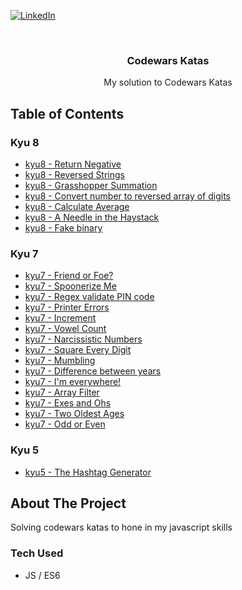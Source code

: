 [![LinkedIn][linkedin-shield]][linkedin-url]

<br />
<div align="center">
  <h3 align="center">Codewars Katas</h3>
  <p align="center">
    My solution to Codewars Katas
  </p>
</div>

## Table of Contents

### Kyu 8

- [kyu8 - Return Negative](https://www.codewars.com/kata/55685cd7ad70877c23000102)
- [kyu8 - Reversed Strings](https://www.codewars.com/kata/5168bb5dfe9a00b126000018)
- [kyu8 - Grasshopper Summation](https://www.codewars.com/kata/55d24f55d7dd296eb9000030)
- [kyu8 - Convert number to reversed array of digits](https://www.codewars.com/kata/5583090cbe83f4fd8c000051)
- [kyu8 - Calculate Average](https://www.codewars.com/kata/57a2013acf1fa5bfc4000921)
- [kyu8 - A Needle in the Haystack](https://www.codewars.com/kata/56676e8fabd2d1ff3000000c)
- [kyu8 - Fake binary](https://www.codewars.com/kata/57eae65a4321032ce000002d)

### Kyu 7

- [kyu7 - Friend or Foe?](https://www.codewars.com/kata/55b42574ff091733d900002f)
- [kyu7 - Spoonerize Me](https://www.codewars.com/kata/56b8903933dbe5831e000c76)
- [kyu7 - Regex validate PIN code](https://www.codewars.com/kata/55f8a9c06c018a0d6e000132)
- [kyu7 - Printer Errors](https://www.codewars.com/kata/56541980fa08ab47a0000040)
- [kyu7 - Increment](https://www.codewars.com/kata/590e03aef55cab099a0002e8)
- [kyu7 - Vowel Count](https://www.codewars.com/kata/54ff3102c1bad923760001f3)
- [kyu7 - Narcissistic Numbers](https://www.codewars.com/kata/56b22765e1007b79f2000079)
- [kyu7 - Square Every Digit](https://www.codewars.com/kata/546e2562b03326a88e000020)
- [kyu7 - Mumbling](https://www.codewars.com/kata/5667e8f4e3f572a8f2000039)
- [kyu7 - Difference between years](https://www.codewars.com/kata/588f5a38ec641b411200005b)
- [kyu7 - I'm everywhere!](https://www.codewars.com/kata/6097a9f20d32c2000d0bdb98)
- [kyu7 - Array Filter](https://www.codewars.com/kata/514a6336889283a3d2000001)
- [kyu7 - Exes and Ohs](https://www.codewars.com/kata/55908aad6620c066bc00002a)
- [kyu7 - Two Oldest Ages](https://www.codewars.com/kata/511f11d355fe575d2c000001/solutions/javascript)
- [kyu7 - Odd or Even](https://www.codewars.com/kata/5949481f86420f59480000e7/train/javascript)

### Kyu 5

- [kyu5 - The Hashtag Generator](https://www.codewars.com/kata/52449b062fb80683ec000024)

## About The Project

Solving codewars katas to hone in my javascript skills

### Tech Used

- JS / ES6

[linkedin-shield]: https://img.shields.io/badge/-LinkedIn-black.svg?style=for-the-badge&logo=linkedin&colorB=555
[linkedin-url]: https://www.linkedin.com/in/alba-casas/
